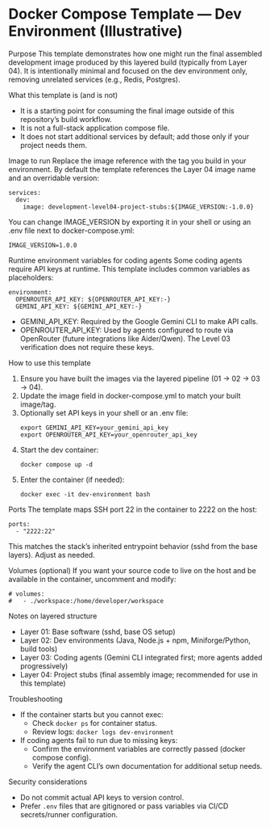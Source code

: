 # Docker Compose Template — Dev Environment (Illustrative)

Purpose
This template demonstrates how one might run the final assembled development image produced by this layered build (typically from Layer 04). It is intentionally minimal and focused on the dev environment only, removing unrelated services (e.g., Redis, Postgres).

What this template is (and is not)
- It is a starting point for consuming the final image outside of this repository’s build workflow.
- It is not a full-stack application compose file.
- It does not start additional services by default; add those only if your project needs them.

Image to run
Replace the image reference with the tag you build in your environment. By default the template references the Layer 04 image name and an overridable version:
```
services:
  dev:
    image: development-level04-project-stubs:${IMAGE_VERSION:-1.0.0}
```
You can change IMAGE_VERSION by exporting it in your shell or using an .env file next to docker-compose.yml:
```
IMAGE_VERSION=1.0.0
```

Runtime environment variables for coding agents
Some coding agents require API keys at runtime. This template includes common variables as placeholders:
```
environment:
  OPENROUTER_API_KEY: ${OPENROUTER_API_KEY:-}
  GEMINI_API_KEY: ${GEMINI_API_KEY:-}
```
- GEMINI_API_KEY: Required by the Google Gemini CLI to make API calls.
- OPENROUTER_API_KEY: Used by agents configured to route via OpenRouter (future integrations like Aider/Qwen). The Level 03 verification does not require these keys.

How to use this template
1) Ensure you have built the images via the layered pipeline (01 → 02 → 03 → 04).
2) Update the image field in docker-compose.yml to match your built image/tag.
3) Optionally set API keys in your shell or an .env file:
   ```
   export GEMINI_API_KEY=your_gemini_api_key
   export OPENROUTER_API_KEY=your_openrouter_api_key
   ```
4) Start the dev container:
   ```
   docker compose up -d
   ```
5) Enter the container (if needed):
   ```
   docker exec -it dev-environment bash
   ```

Ports
The template maps SSH port 22 in the container to 2222 on the host:
```
ports:
  - "2222:22"
```
This matches the stack’s inherited entrypoint behavior (sshd from the base layers). Adjust as needed.

Volumes (optional)
If you want your source code to live on the host and be available in the container, uncomment and modify:
```
# volumes:
#   - ./workspace:/home/developer/workspace
```

Notes on layered structure
- Layer 01: Base software (sshd, base OS setup)
- Layer 02: Dev environments (Java, Node.js + npm, Miniforge/Python, build tools)
- Layer 03: Coding agents (Gemini CLI integrated first; more agents added progressively)
- Layer 04: Project stubs (final assembly image; recommended for use in this template)

Troubleshooting
- If the container starts but you cannot exec:
  - Check `docker ps` for container status.
  - Review logs: `docker logs dev-environment`
- If coding agents fail to run due to missing keys:
  - Confirm the environment variables are correctly passed (docker compose config).
  - Verify the agent CLI’s own documentation for additional setup needs.

Security considerations
- Do not commit actual API keys to version control.
- Prefer `.env` files that are gitignored or pass variables via CI/CD secrets/runner configuration.
